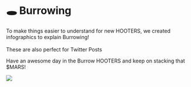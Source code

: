 # 🕳 Burrowing

To make things easier to understand for new HOOTERS, we created infographics to explain Burrowing! \
\
These are also perfect for Twitter Posts&#x20;

Have an awesome day in the Burrow HOOTERS and keep on stacking that $MARS!

![](https://cdn.discordapp.com/attachments/989169461229670450/991083759153586226/BURROWING\_2.jpg)

